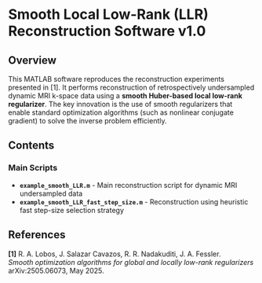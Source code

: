# Smooth Local Low-Rank (LLR) Reconstruction Software v1.0

## Overview

This MATLAB software reproduces the reconstruction experiments presented in [1]. It performs reconstruction of retrospectively undersampled dynamic MRI k-space data using a **smooth Huber-based local low-rank regularizer**. The key innovation is the use of smooth regularizers that enable standard optimization algorithms (such as nonlinear conjugate gradient) to solve the inverse problem efficiently.

## Contents

### Main Scripts
- **`example_smooth_LLR.m`** - Main reconstruction script for dynamic MRI undersampled data
- **`example_smooth_LLR_fast_step_size.m`** - Reconstruction using heuristic fast step-size selection strategy


## References

**[1]** R. A. Lobos, J. Salazar Cavazos, R. R. Nadakuditi, J. A. Fessler.  
*Smooth optimization algorithms for global and locally low-rank regularizers*  
arXiv:2505.06073, May 2025.


